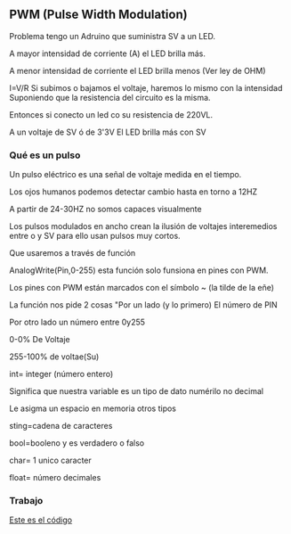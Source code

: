 ## PWM (Pulse Width Modulation)

Problema tengo un Adruino que suministra SV a un LED.

A mayor intensidad de corriente (A) el LED brilla más.

A menor intensidad de corriente el LED brilla menos (Ver ley de OHM)

I=V/R Si subimos o bajamos el voltaje, haremos lo mismo con la intensidad 
Suponiendo que la resistencia del circuito es la misma. 

Entonces si conecto un led co su resistencia de 220VL.

A un voltaje de SV ó de 3'3V
El LED brilla más con SV 

### Qué es un pulso

Un pulso eléctrico es una señal de voltaje medida en el tiempo.

Los ojos humanos podemos detectar cambio hasta en torno a 12HZ

A partir de 24-30HZ no somos capaces visualmente

Los pulsos modulados en ancho crean la ilusión de voltajes interemedios entre o y SV para ello usan pulsos muy cortos.

Que usaremos a través de función

AnalogWrite(Pin,0-255) esta función solo funsiona en pines con PWM.

Los pines con PWM están marcados con el símbolo ~ (la tilde de la eñe)

La función nos pide 2 cosas "Por un lado (y lo primero) El número de PIN

Por otro lado un número entre 0y255

0-0% De Voltaje 

255-100% de voltae(Su)

int= integer
(número entero)

Significa que nuestra variable es un tipo de dato numérilo no decimal

Le asigma un espacio en memoria otros tipos

sting=cadena de caracteres 

bool=booleno y es verdadero o falso

char= 1 unico caracter

float= número decimales

### Trabajo

[Este es el código](https://github.com/VitasB/ARDUINO-1/blob/main/lampara_de_varios_colores.ino)
